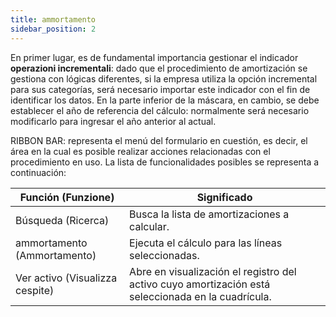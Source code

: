 ```yaml
---
title: ammortamento
sidebar_position: 2
---
```


En primer lugar, es de fundamental importancia gestionar el indicador **operazioni incrementali**: dado que el procedimiento de amortización se gestiona con lógicas diferentes, si la empresa utiliza la opción incremental para sus categorías, será necesario importar este indicador con el fin de identificar los datos. En la parte inferior de la máscara, en cambio, se debe establecer el año de referencia del cálculo: normalmente será necesario modificarlo para ingresar el año anterior al actual.

RIBBON BAR: representa el menú del formulario en cuestión, es decir, el área en la cual es posible realizar acciones relacionadas con el procedimiento en uso. La lista de funcionalidades posibles se representa a continuación:

| Función (Funzione) | Significado |
| --- | --- |
| Búsqueda (Ricerca) | Busca la lista de amortizaciones a calcular. |
| ammortamento (Ammortamento) | Ejecuta el cálculo para las líneas seleccionadas. |
| Ver activo (Visualizza cespite) | Abre en visualización el registro del activo cuyo amortización está seleccionada en la cuadrícula. |